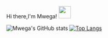 Hi there,I'm Mwega! <img src="https://github.com/hariketsheth/hariketsheth/blob/main/img/handshake.gif" height="32px" style="margin-bottom: -5px;"  /></h3>

![Mwega's GitHub stats](https://github-readme-stats.vercel.app/api?username=CodeDroid999&hide=prs,contribs&count_private=true&theme=blue-green&show_icons=true)
[![Top Langs](https://github-readme-stats.vercel.app/api/top-langs/?username=CodeDroid999&layout=compact&langs_count=6)](https://github.com/anuraghazra/github-readme-stats)

